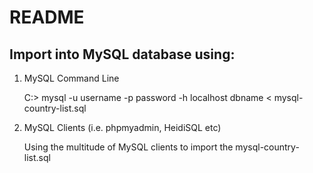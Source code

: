 # README

## Import into MySQL database using:

1. MySQL Command Line

   C:\> mysql -u username -p password -h localhost dbname < mysql-country-list.sql 

2. MySQL Clients (i.e. phpmyadmin, HeidiSQL etc)

   Using the multitude of MySQL clients to import the mysql-country-list.sql 
